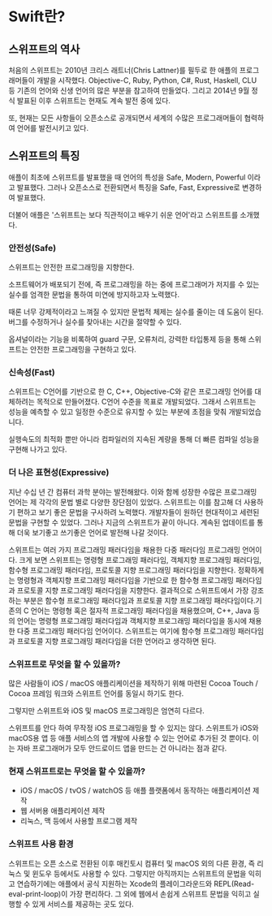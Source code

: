 # Swift란? 
## 스위프트의 역사


처음의 스위프트는 2010년 크리스 래트너(Chris Lattner)를 필두로 한 애플의 프로그래머들이 개발을 시작했다. Objective-C, Ruby, Python, C#, Rust, Haskell, CLU 등 기존의 언어와 신생 언어의 많은 부분을 참고하여 만들었다. 그리고 2014년 9월 정식 발표된 이후 스위프트는 현재도 계속 발전 중에 있다.

또, 현재는 모든 사항들이 오픈소스로 공개되면서 세계의 수많은 프로그래머들이 협력하여 언어를 발전시키고 있다. 


## 스위프트의 특징


애플이 최초에 스위프트를 발표했을 때 언어의 특성을 Safe, Modern, Powerful 이라고 발표했다. 그러나 오픈소스로 전환되면서 특징을 Safe, Fast, Expressive로 변경하여 발표했다.

더불어 애플은 '스위프트는 보다 직관적이고 배우기 쉬운 언어'라고 스위프트를 소개했다. 


### 안전성(Safe)

스위프트는 안전한 프로그래밍을 지향한다.

소프트웨어가 배포되기 전에, 즉 프로그래밍을 하는 중에 프로그래머가 저지를 수 있는 실수를 엄격한 문법을 통하여 미연에 방지하고자 노력했다.

때론 너무 강제적이라고 느껴질 수 있지만 문법적 체제는 실수를 줄이는 데 도움이 된다. 버그를 수정하거나 실수를 찾아내는 시간을 절약할 수 있다.

옵셔널이라는 기능을 비록하여 guard 구문, 오류처리, 강력한 타입통제 등을 통해 스위프트는 안전한 프로그래밍을 구현하고 있다.


### 신속성(Fast)

스위프트는 C언어를 기반으로 한 C, C++, Objective-C와 같은 프로그래밍 언어를 대체하려는 목적으로 만들어졌다. C언어 수준을 목표로 개발되었다. 그래서 스위프트는 성능을 예측할 수 있고 일정한 수준으로 유지할 수 있는 부분에 초점을 맞춰 개발되었습니다.

실행속도의 최적화 뿐만 아니라 컴파일러의 지속된 계량을 통해 더 빠른 컴파일 성능을 구현해 나가고 있다.


### 더 나은 표현성(Expressive)

지난 수십 년 간 컴퓨터 과학 분야는 발전해왔다. 이와 함께 성장한 수많은 프로그래밍 언어는 제 각각의 문법 별로 다양한 장단점이 있었다. 스위프트는 이를 참고해 더 사용하기 편하고 보기 좋은 문법을 구사하려 노력했다. 개발자들이 원하던 현대적이고 세련된 문법을 구현할 수 있었다. 그러나 지금의 스위프트가 끝이 아니다. 계속된 업데이트를 통해 더욱 보기좋고 쓰기좋은 언어로 발전해 나갈 것이다.

스위프트는 여러 가지 프로그래밍 패러다임을 채용한 다중 패러다임 프로그래밍 언어이다. 크게 보면 스위프트는 명령형 프로그래밍 패러다임, 객체지향 프로그래밍 패러다임, 함수형 프로그래밍 패러다임, 프로토콜 지향 프로그래밍 패러다임을 지향한다. 정확하게는 명령형과 객체지향 프로그래밍 패러다임을 기반으로 한 함수형 프로그래밍 패러다임과 프로토콜 지향 프로그래밍 패러다임을 지향한다. 결과적으로 스위프트에서 가장 강조하는 부분은 함수형 프로그래밍 패러다임과 프로토콜 지향 프로그래밍 패러다임이다.기존의 C 언어는 명령형 혹은 절자적 프로그래밍 패러다임을 채용했으며, C++, Java 등의 언어는 명령형 프로그래밍 패러다임과 객체지향 프로그래밍 패러다임을 동시에 채용한 다중 프로그래밍 패러다임 언어이다. 스위프트는 여기에 함수형 프로그래밍 패러다임과 프로토콜 지향 프로그래밍 패러다임을 더한 언어라고 생각하면 된다.


### 스위프트로 무엇을 할 수 있을까?

많은 사람들이 iOS / macOS 애플리케이션을 제작하기 위해 마련된 Cocoa Touch / Cocoa 프레임 워크와 스위프트 언어를 동일시 하기도 한다.

그렇지만 스위프트와 iOS 및 macOS 프로그래밍은 엄연히 다르다.

스위프트를 안다 하여 무작정 iOS 프로그래밍을 할 수 있지는 않다. 스위프트가 iOS와 macOS용 앱 등 애플 서비스의 앱 개발에 사용할 수 있는 언어로 추가된 것 뿐이다. 이는 자바 프로그래머가 모두 안드로이드 앱을 만드는 건 아니라는 점과 같다.


### 현재 스위프트로는 무엇을 할 수 있을까?

- iOS / macOS / tvOS / watchOS 등 애플 플랫폼에서 동작하는 애플리케이션 제작
- 웹 서버용 애플리케이션 제작
- 리눅스, 맥 등에서 사용할 프로그램 제작


### 스위프트 사용 환경

스위프트는 오픈 소스로 전환된 이후 매킨토시 컴퓨터 및 macOS 외의 다른 환경, 즉 리눅스 및 윈도우 등에서도 사용할 수 있다. 그렇지만 아직까지는 스위프트의 문법을 익히고 연습하기에는 애플에서 공식 지원하는 Xcode의 플레이그라운드와 REPL(Read-eval-print-loop)이 가장 편리하다. 그 외에 웹에서 손쉽게 스위프트 문법을 익히고 실행할 수 있게 서비스를 제공하는 곳도 있다.